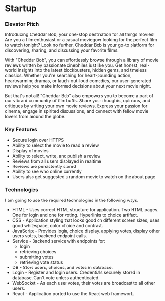 # Startup
### Elevator Pitch
Introducing Cheddar Bob, your one-stop destination for all things movies! Are you a film enthusiast or a casual moviegoer looking for the perfect film to watch tonight? Look no further. Cheddar Bob is your go-to platform for discovering, sharing, and discussing your favorite films.

With "Cheddar Bob", you can effortlessly browse through a library of movie reviews written by passionate cinephiles just like you. Get honest, real-world insights into the latest blockbusters, hidden gems, and timeless classics. Whether you're searching for heart-pounding action, heartwarming dramas, or laugh-out-loud comedies, our user-generated reviews help you make informed decisions about your next movie night.

But that's not all! "Cheddar Bob" also empowers you to become a part of our vibrant community of film buffs. Share your thoughts, opinions, and critiques by writing your own movie reviews. Express your passion for cinema, engage in spirited discussions, and connect with fellow movie lovers from around the globe.

### Key Features
- Secure login over HTTPS
- Ability to select the movie to read a review
- Display of movies
- Ability to select, write, and publish a review
- Reviews from all users displayed in realtime
- Reviews are persistently stored
- Ability to see who online currently
- Users also get suggested a random movie to watch on the about page
### Technologies
I am going to use the required technologies in the following ways.

- HTML - Uses correct HTML structure for application. Two HTML pages. One for login and one for voting. Hyperlinks to choice artifact.
- CSS - Application styling that looks good on different screen sizes, uses good whitespace, color choice and contrast.
- JavaScript - Provides login, choice display, applying votes, display other users votes, backend endpoint calls.
- Service - Backend service with endpoints for:
  * login
  * retrieving choices
  * submitting votes
  * retrieving vote status
- DB - Store users, choices, and votes in database.
- Login - Register and login users. Credentials securely stored in database. Can't vote unless authenticated.
- WebSocket - As each user votes, their votes are broadcast to all other users.
- React - Application ported to use the React web framework.
